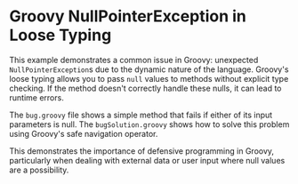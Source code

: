 # Groovy NullPointerException in Loose Typing

This example demonstrates a common issue in Groovy: unexpected `NullPointerException`s due to the dynamic nature of the language.  Groovy's loose typing allows you to pass `null` values to methods without explicit type checking. If the method doesn't correctly handle these nulls, it can lead to runtime errors.

The `bug.groovy` file shows a simple method that fails if either of its input parameters is null.  The `bugSolution.groovy` shows how to solve this problem using Groovy's safe navigation operator.

This demonstrates the importance of defensive programming in Groovy, particularly when dealing with external data or user input where null values are a possibility.